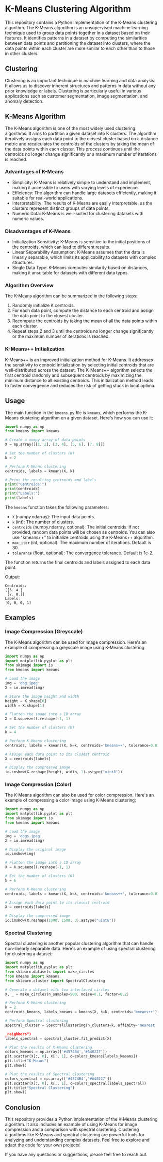 # K-Means Clustering Algorithm

This repository contains a Python implementation of the K-Means clustering algorithm. The K-Means algorithm is an unsupervised machine learning technique used to group data points together in a dataset based on their features. It identifies patterns in a dataset by computing the similarities between data points and partitioning the dataset into clusters, where the data points within each cluster are more similar to each other than to those in other clusters.

## Clustering

Clustering is an important technique in machine learning and data analysis. It allows us to discover inherent structures and patterns in data without any prior knowledge or labels. Clustering is particularly useful in various applications such as customer segmentation, image segmentation, and anomaly detection.

## K-Means Algorithm

The K-Means algorithm is one of the most widely used clustering algorithms. It aims to partition a given dataset into K clusters. The algorithm iteratively assigns each data point to the closest cluster based on a distance metric and recalculates the centroids of the clusters by taking the mean of the data points within each cluster. This process continues until the centroids no longer change significantly or a maximum number of iterations is reached.

### Advantages of K-Means

- Simplicity: K-Means is relatively simple to understand and implement, making it accessible to users with varying levels of experience.
- Efficiency: The algorithm can handle large datasets efficiently, making it suitable for real-world applications.
- Interpretability: The results of K-Means are easily interpretable, as the clusters represent distinct groups of data points.
- Numeric Data: K-Means is well-suited for clustering datasets with numeric values.

### Disadvantages of K-Means

- Initialization Sensitivity: K-Means is sensitive to the initial positions of the centroids, which can lead to different results.
- Linear Separability Assumption: K-Means assumes that the data is linearly separable, which limits its applicability to datasets with complex structures.
- Single Data Type: K-Means computes similarity based on distances, making it unsuitable for datasets with different data types.

### Algorithm Overview

The K-Means algorithm can be summarized in the following steps:

1. Randomly initialize K centroids.
2. For each data point, compute the distance to each centroid and assign the data point to the closest cluster.
3. Recompute the centroids by taking the mean of all the data points within each cluster.
4. Repeat steps 2 and 3 until the centroids no longer change significantly or the maximum number of iterations is reached.

### K-Means++ Initialization

K-Means++ is an improved initialization method for K-Means. It addresses the sensitivity to centroid initialization by selecting initial centroids that are well-distributed across the dataset. The K-Means++ algorithm selects the first centroid randomly and subsequent centroids by maximizing the minimum distance to all existing centroids. This initialization method leads to faster convergence and reduces the risk of getting stuck in local optima.

## Usage

The main function in the `kmeans.py` file is `kmeans`, which performs the K-Means clustering algorithm on a given dataset. Here's how you can use it:

```python
import numpy as np
from kmeans import kmeans

# Create a numpy array of data points
X = np.array([[1, 2], [3, 4], [5, 6], [7, 8]])

# Set the number of clusters (K)
k = 2

# Perform K-Means clustering
centroids, labels = kmeans(X, k)

# Print the resulting centroids and labels
print("Centroids:")
print(centroids)
print("Labels:")
print(labels)
```

The `kmeans` function takes the following parameters:

- `X` (numpy.ndarray): The input data points.
- `k` (int): The number of clusters.
- `centroids` (numpy.ndarray, optional): The initial centroids. If not provided, random data points will be chosen as centroids. You can also use "kmeans++" to initialize centroids using the K-Means++ algorithm.
- `max_iter` (int, optional): The maximum number of iterations. Default is 30.
- `tolerance` (float, optional): The convergence tolerance. Default is 1e-2.

The function returns the final centroids and labels assigned to each data point.

Output:
```
Centroids:
[[3. 4.]
 [7. 8.]]
Labels:
[0, 0, 0, 1]
```

## Examples

### Image Compression (Greyscale)

The K-Means algorithm can be used for image compression. Here's an example of compressing a greyscale image using K-Means clustering:

```python
import numpy as np
import matplotlib.pyplot as plt
from skimage import io
from kmeans import kmeans

# Load the image
img = 'dog.jpeg'
X = io.imread(img)

# Store the image height and width
height = X.shape[0]
width = X.shape[1]

# Flatten the image into a 1D array
X = X.squeeze().reshape(-1, 1)

# Set the number of clusters (K)
k = 4

# Perform K-Means clustering
centroids, labels = kmeans(X, k=k, centroids='kmeans++', tolerance=0.01)

# Assign each data point to its closest centroid
X = centroids[labels]

# Display the compressed image
io.imshow(X.reshape(height, width, 1).astype("uint8"))
```

### Image Compression (Color)

The K-Means algorithm can also be used for color compression. Here's an example of compressing a color image using K-Means clustering:

```python
import numpy as np
import matplotlib.pyplot as plt
from skimage import io
from kmeans import kmeans

# Load the image
img = 'dogs.jpeg'
X = io.imread(img)

# Display the original image
io.imshow(img)

# Flatten the image into a 1D array
X = X.squeeze().reshape(-1, 1)

# Set the number of clusters (K)
k = 6

# Perform K-Means clustering
centroids, labels = kmeans(X, k=k, centroids='kmeans++', tolerance=0.01)

# Assign each data point to its closest centroid
X = centroids[labels]

# Display the compressed image
io.imshow(X.reshape(1000, 1500, 3).astype("uint8"))
```

### Spectral Clustering

Spectral clustering is another popular clustering algorithm that can handle non-linearly separable data. Here's an example of using spectral clustering for clustering a dataset:

```python
import numpy as np
import matplotlib.pyplot as plt
from sklearn.datasets import make_circles
from kmeans import kmeans
from sklearn.cluster import SpectralClustering

# Generate a dataset with two interlaced circles
X, _ = make_circles(n_samples=500, noise=0.1, factor=0.2)

# Perform K-Means clustering
k = 2
centroids_kmeans, labels_kmeans = kmeans(X, k=k, centroids='kmeans++')

# Perform Spectral clustering
spectral_cluster = SpectralClustering(n_clusters=k, affinity="nearest

_neighbors")
labels_spectral = spectral_cluster.fit_predict(X)

# Plot the results of K-Means clustering
colors_kmeans = np.array(['#4574B4','#A40227'])
plt.scatter(X[:, 0], X[:, 1], c=colors_kmeans[labels_kmeans])
plt.title("K-Means")
plt.show()

# Plot the results of Spectral clustering
colors_spectral = np.array(['#4574B4','#A40227'])
plt.scatter(X[:, 0], X[:, 1], c=colors_spectral[labels_spectral])
plt.title("Spectral Clustering")
plt.show()
```

## Conclusion

This repository provides a Python implementation of the K-Means clustering algorithm. It also includes an example of using K-Means for image compression and a comparison with spectral clustering. Clustering algorithms like K-Means and spectral clustering are powerful tools for analyzing and understanding complex datasets. Feel free to explore and adapt the code for your own projects!

If you have any questions or suggestions, please feel free to reach out.

